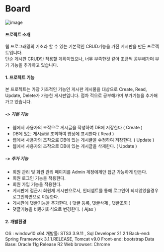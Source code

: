 # Board
![image](https://user-images.githubusercontent.com/90433847/152989830-d521026e-6486-4fa0-969b-bcc41d443045.png)
#### 프로젝트 소개
   웹 프로그래밍의 기초라 할 수 있는 기본적인  CRUD기능을 가진 게시판을 만든 프로젝트입니다. <br/>
   단순 게시판 CRUD만 적용할 계획이었으나, 너무 부족한것 같아 조금씩 공부해가며 부가 기능을 추가하고 있습니다.
   

#### 1. 프로젝트 기능
  본 프로젝트는 가장 기초적인 기능인 게시판 게시물을 대상으로 Create, Read, Update, Delete가 가능한 게시판입니다. 
  점차 적으로 공부해가며 부가기능을 추가해 가고 있습니다.
  
##### -> 기본 기능
 + 웹에서 사용자의 조작으로 게시글을 작성하여 DB에 저장한다 ( Create )
 + DB에 있는 게시글을 조회하여 웹상에 표시한다 ( Read )
 + 웹에서 사용자의 조작으로 DB에 있는 게시글을 수정하여 저장한다. ( Update )
 + 웹에서 사용자의 조작으로 DB에 있는 게시글을 삭제한다. ( Update )
 
##### -> 추가 기능
 + 회원 관리 및 회원 관리 페이지를 Admin 계정에게만 접근 가능하게 만든다.
 + 회원 로그인 기능을 적용한다.
 + 회원 가입 기능을 적용한다.
 + 게시판에 접근시 회원제 게시판으로서, 인터셉트를 통해 로그인이 되지않았을경우 로그인화면으로 이동한다.
 + 게시판에 댓글기능을 추가한다. ( 댓글 등록, 댓글삭제 , 댓글조회 )
 + 댓글기능을 비동기화식으로 변경한다. ( Ajax )
 
 #### 2. 개발환경
  OS : window10 x64
  개발툴: STS3 3.9.11 , Sql Developer 21.2.1 
  Back-end: Spring Framework 3.1.1.RELEASE, Tomcat v9.0
  Front-end: bootstrap 
  Data Base: Oracle 11g Release R2
  Web browser: Chrome
